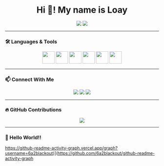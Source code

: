 <h1 align="center">Hi 👋! My name is Loay</h1>

<!-- GitHub Stats -->
<div align="center">
  <img src="https://github-readme-stats.vercel.app/api?username=6a2blackout&show_icons=true&theme=radical" />
  <img src="https://github-readme-stats.vercel.app/api/top-langs/?username=6a2blackout&layout=compact&theme=radical" />
</div>

---

### 🛠️ Languages & Tools

<p align="center">
  <img src="https://cdn.jsdelivr.net/gh/devicons/devicon/icons/javascript/javascript-original.svg" width="40"/>
  <img src="https://cdn.jsdelivr.net/gh/devicons/devicon/icons/react/react-original.svg" width="40"/>
  <img src="https://cdn.jsdelivr.net/gh/devicons/devicon/icons/html5/html5-original.svg" width="40"/>
  <img src="https://cdn.jsdelivr.net/gh/devicons/devicon/icons/css3/css3-original.svg" width="40"/>
  <img src="https://cdn.jsdelivr.net/gh/devicons/devicon/icons/java/java-original.svg" width="40"/>
  <img src="https://cdn.jsdelivr.net/gh/devicons/devicon/icons/c/c-original.svg" width="40"/>
</p>

---

### 📫 Connect With Me

<p align="center">
  <a href="www.linkedin.com/in/loay-saifan-m23"><img src="https://img.shields.io/badge/LinkedIn-blue?logo=linkedin&style=for-the-badge" /></a>
  <a href="mailto:loaysaifan@gmail.com"><img src="https://img.shields.io/badge/Gmail-red?logo=gmail&style=for-the-badge" /></a>
  <a href="https://discordapp.com/users/426305516042715137"><img src="https://img.shields.io/badge/Discord-blue?logo=discord&style=for-the-badge" /></a>
</p>

---

### 🔥 GitHub Contributions

<p align="center">
  <img src="https://github-readme-streak-stats.herokuapp.com/?user=6a2blackout&theme=radical" />
</p>

---

### 👋 Hello World!!


https://github-readme-activity-graph.vercel.app/graph?username=6a2blackout)](https://github.com/6a2blackout/github-readme-activity-graph

